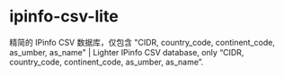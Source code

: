 # ipinfo-csv-lite
精简的 IPinfo CSV 数据库，仅包含 "CIDR, country_code, continent_code, as_umber, as_name" | Lighter IPinfo CSV database, only “CIDR, country_code, continent_code, as_umber, as_name”.
